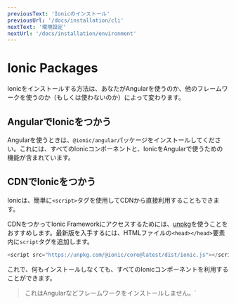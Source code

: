 ```yaml
---
previousText: 'Ionicのインストール'
previousUrl: '/docs/installation/cli'
nextText: '環境設定'
nextUrl: '/docs/installation/environment'
---
```


# Ionic Packages

<p class="intro" markdown="1">
  Ionicをインストールする方法は、あなたがAngularを使うのか、他のフレームワークを使うのか（もしくは使わないのか）によって変わります。
</p>

## AngularでIonicをつかう

Angularを使うときは、`@ionic/angular`パッケージをインストールしてください。これには、すべてのIonicコンポーネントと、IonicをAngularで使うための機能が含まれています。

## CDNでIonicをつかう

Ionicは、簡単に`<script>`タグを使用してCDNから直接利用することもできます。

CDNをつかってIonic Frameworkにアクセスするためには、[unpkg](https://unpkg.com)を使うことをおすすめします。最新版を入手するには、HTMLファイルの`<head></head>`要素内に`script`タグを追加します。

```javascript
<script src="https://unpkg.com/@ionic/core@latest/dist/ionic.js"></script>
```

これで、何もインストールしなくても、すべてのIonicコンポーネントを利用することができます。

<blockquote>
  <p>
    これはAngularなどフレームワークをインストールしません。`<script>`タグを利用することにより、何もインストールしなくてもIonicコンポーネントを使用できます。
  </p>
</blockquote>


## CDNでIoniconsをつかう

Ionic Frameworkを使用している場合、Ioniconsはデフォルトでパッケージに含まれているので、インストールは不要です。もしIonic FrameworkなしにIoniconsを使う場合は、次の`<script>`のコードを閉じタグ`</body>`の直前に配置します。

```javascript
<script src="https://unpkg.com/ionicons@4.0.0/dist/ionicons.js"></script>
```

